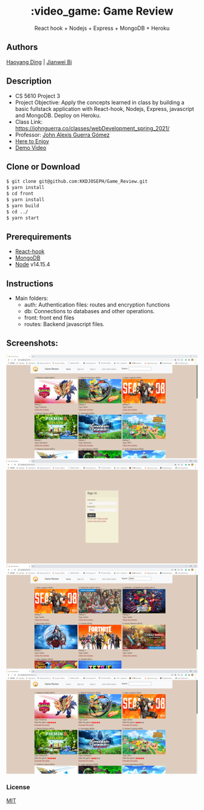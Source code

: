 <h1 align="center">
:video_game: Game Review
</h1>
<p align="center">
React hook + Nodejs + Express + MongoDB + Heroku
</p>

## Authors
[Haoyang Ding](https://github.com/KKDJOSEPH) | [Jianwei Bi](https://github.com/jianweibi) 

## Description
- CS 5610 Project 3
- Project Objective: Apply the concepts learned in class by building a basic fullstack application with React-hook, Nodejs, Express, javascript and MongoDB. Deploy on Heroku.
- Class Link: https://johnguerra.co/classes/webDevelopment_spring_2021/
- Professor: <a href="https://johnguerra.co/"> John Alexis Guerra Gómez </a>
- <a href="https://gamereviewwithkkd.herokuapp.com/"> Here to Enjoy </a>
- <a href="https://www.youtube.com/watch?v=Re4CF1S1yOk"> Demo Video </a>

## Clone or Download
```terminal
$ git clone git@github.com:KKDJOSEPH/Game_Review.git
$ yarn install
$ cd front
$ yarn install
$ yarn build
$ cd ../
$ yarn start
```

## Prerequirements
- [React-hook](https://reactjs.org/docs/hooks-intro.html)
- [MongoDB](https://www.mongodb.com/3)
- [Node](https://nodejs.org/en/download/) v14.15.4

## Instructions
- Main folders:
  * auth: Authentication files: routes and encryption functions
  * db: Connections to databases and other operations.
  * front: front end files
  * routes: Backend javascript files.

## Screenshots:
![](Screenshots/mainpage.png)
![](Screenshots/signin.png)
![](Screenshots/search.png)
![](Screenshots/rating.png)

### License
[MIT]()

